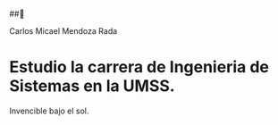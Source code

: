 ##👋

Carlos Micael Mendoza Rada
# Estudio la carrera de Ingenieria de Sistemas en la UMSS.
Invencible bajo el sol.
